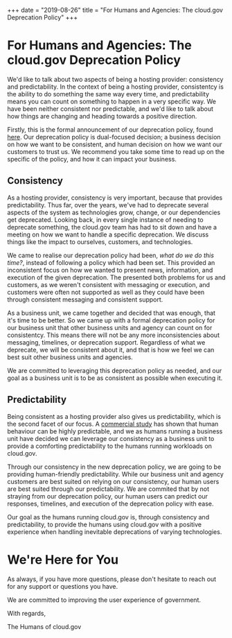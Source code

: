 +++
date = "2019-08-26"
title = "For Humans and Agencies: The cloud.gov Deprecation Policy" 
+++

# For Humans and Agencies: The cloud.gov Deprecation Policy

We'd like to talk about two aspects of being a hosting provider: consistency and predictability. In the context of being a hosting provider, consistentcy is the ability to do something the same way every time, and predictability means you can count on something to happen in a very specific way. We have been neither consistent nor predictable, and we'd like to talk about how things are changing and heading towards a positive direction.

Firstly, this is the formal announcement of our deprecation policy, found [here](). Our deprecation policy is dual-focused decision; a business decision on how we want to be consistent, and human decision on how we want our customers to trust us. We recommend you take some time to read up on the specific of the policy, and how it can impact your business.

## Consistency

As a hosting provider, consistency is very important, because that provides predictability. Thus far, over the years, we've had to deprecate several aspects of the system as technologies grow, change, or our dependencies get deprecated. Looking back, in every single instance of needing to deprecate something, the cloud.gov team has had to sit down and have a meeting on how we want to handle a specific deprecation. We discuss things like the impact to ourselves, customers, and technologies.

We came to realise our deprecation policy had been, _what do we do this time?_, instead of following a policy which had been set. This provided an inconsistent focus on how we wanted to present news, information, and execution of the given deprecation. The presented both problems for us and customers, as we weren't consistent with messaging or execution, and customers were often not supported as well as they could have been through consistent messaging and consistent support.

As a business unit, we came together and decided that was enough, that it's time to be better. So we came up with a formal deprecation policy for our business unit that other business units and agency can count on for consistentcy. This means there will not be any more inconsistencies about messaging, timelines, or deprecation support. Regardless of what we deprecate, we will be consistent about it, and that is how we feel we can best suit other business units and agencies.

We are committed to leveraging this deprecation policy as needed, and our goal as a business unit is to be as consistent as possible when executing it.

## Predictability

Being consistent as a hosting provider also gives us predictability, which is the second facet of our focus. A [commercial study](https://science.sciencemag.org/content/327/5968/1018) has shown that human behaviour can be highly predictable, and we as humans running a business unit have decided we can leverage our consistency as a business unit to provide a comforting predictability to the humans running workloads on cloud.gov.

Through our consistency in the new deprecation policy, we are going to be providing human-friendly predictability. While our business unit and agency customers are best suited on relying on our consistency, our human users are best suited through our predictability. We are commited that by not straying from our deprecation policy, our human users can predict our responses, timelines, and execution of the deprecation policy with ease.

Our goal as the humans running cloud.gov is, through consistency and predictability, to provide the humans using cloud.gov with a positive experience when handling inevitable deprecations of varying technologies.

# We're Here for You

As always, if you have more questions, please don't hesitate to reach out for any support or questions you have.

We are committed to improving the user experience of government.

With regards,

The Humans of cloud.gov
